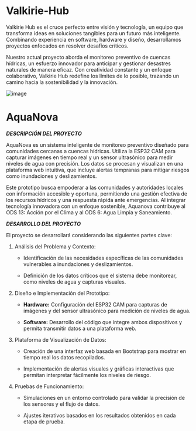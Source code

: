 # Valkirie-Hub
Valkirie Hub es el cruce perfecto entre visión y tecnología, un equipo que transforma ideas en soluciones tangibles para un futuro más inteligente. Combinando experiencia en software, hardware y diseño, desarrollamos proyectos enfocados en resolver desafíos críticos.

Nuestro actual proyecto aborda el monitoreo preventivo de cuencas hídricas, un esfuerzo innovador para anticipar y gestionar desastres naturales de manera eficaz. Con creatividad constante y un enfoque colaborativo, Valkirie Hub redefine los límites de lo posible, trazando un camino hacia la sostenibilidad y la innovación.

![image](https://github.com/user-attachments/assets/56e1a71c-c5c1-4d74-913e-c3a80a519cbe)

# AquaNova
***DESCRIPCIÓN DEL PROYECTO***

AquaNova es un sistema inteligente de monitoreo preventivo diseñado para comunidades cercanas a cuencas hídricas. Utiliza la ESP32 CAM para capturar imágenes en tiempo real y un sensor ultrasónico para medir niveles de agua con precisión. Los datos se procesan y visualizan en una plataforma web intuitiva, que incluye alertas tempranas para mitigar riesgos como inundaciones y deslizamientos.

Este prototipo busca empoderar a las comunidades y autoridades locales con información accesible y oportuna, permitiendo una gestión efectiva de los recursos hídricos y una respuesta rápida ante emergencias. Al integrar tecnología innovadora con un enfoque sostenible, Aquanova contribuye al ODS 13: Acción por el Clima y al ODS 6: Agua Limpia y Saneamiento.

***DESARROLLO DEL PROYECTO***

El proyecto se desarrollará considerando las siguientes partes clave:

1. Análisis del Problema y Contexto:
   
   * Identificación de las necesidades específicas de las comunidades vulnerables a inundaciones y deslizamientos.
   
   * Definición de los datos críticos que el sistema debe monitorear, como niveles de agua y capturas visuales.

3. Diseño e Implementación del Prototipo:
   
   * **Hardware:** Configuración del ESP32 CAM para capturas de imágenes y del sensor ultrasónico para medición de niveles de agua.
   
   * **Software:** Desarrollo del código que integre ambos dispositivos y permita transmitir datos a una plataforma web.

5. Plataforma de Visualización de Datos:
   
   * Creación de una interfaz web basada en Bootstrap para mostrar en tiempo real los datos recopilados.
   
   * Implementación de alertas visuales y gráficas interactivas que permitan interpretar fácilmente los niveles de riesgo.

7. Pruebas de Funcionamiento:
   
   * Simulaciones en un entorno controlado para validar la precisión de los sensores y el flujo de datos.
   
   * Ajustes iterativos basados en los resultados obtenidos en cada etapa de prueba.

